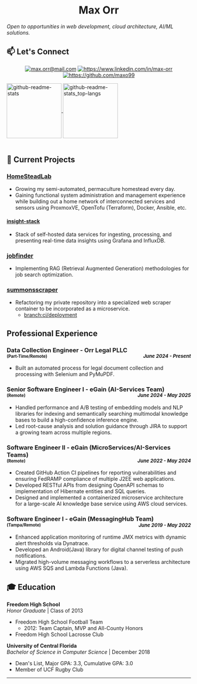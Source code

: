 <!-- markdownlint-disable MD033 -->

<h1 align="center">Max Orr</h1>

*Open to opportunities in web development, cloud architecture, AI/ML solutions.*

## 📫 Let's Connect

<p align="center">
    <a href="mailto:max.orr@mail.com"><img src="https://img.shields.io/badge/Email-D14836?style=for-the-badge&logo=gmail&logoColor=white" alt="max.orr@mail.com"/></a>
    <a href="https://www.linkedin.com/in/max-orr"><img src="https://img.shields.io/badge/LinkedIn-0077B5?style=for-the-badge&logo=linkedin&logoColor=white" alt="https://www.linkedin.com/in/max-orr"/></a>
    <a href="https://github.com/maxo99"><img src="https://img.shields.io/badge/GitHub-100000?style=for-the-badge&logo=github&logoColor=white" alt="https://github.com/maxo99"/></a>
</p>

<a href="https://github.com/anuraghazra/github-readme-stats">
  <img height=150 align="center" src="https://github-readme-stats.vercel.app/api?username=maxo99&show_icons=true&theme=transparent&hide_rank=true" alt="github-readme-stats"/>
</a>
<a href="https://github.com/anuraghazra/convoychat">
  <img height=150 align="center" src="https://github-readme-stats.vercel.app/api/top-langs?username=maxo99&layout=compact&langs_count=8&card_width=320&theme=transparent&hide_progress=true" alt="github-readme-stats_top-langs"/>
</a>
<br/><br/>

## 🚀 Current Projects

### **[HomeSteadLab](https://github.com/maxo99/homesteadlab)**

- Growing my semi-automated, permaculture homestead every day.
- Gaining functional system administration and management experience while building out a home network of interconnected services and sensors using ProxmoxVE, OpenTofu (Terraform), Docker, Ansible, etc.

#### [insight-stack](https://github.com/maxo99/insight-stack)

- Stack of self-hosted data services for ingesting, processing, and presenting real-time data insights using Grafana and InfluxDB.

### **[jobfinder](https://github.com/maxo99/jobfinder)**

- Implementing RAG (Retrieval Augmented Generation) methodologies for job search optimization.

### **[summonsscraper](https://github.com/maxo99/summonsscraper)**

- Refactoring my private repository into a specialized web scraper container to be incorporated as a microservice.
  - [branch:ci/deployment](https://github.com/maxo99/summonsscraper/tree/ci/deployment)

## Professional Experience

### **Data Collection Engineer**  - Orr Legal PLLC<div style="font-size:0.7em;">(Part-Time/Remote) </div> <div style="text-align: right; font-size:0.8em; margin-top: -1.2em;">*June 2024 - Present*</div>

- Built an automated process for legal document collection and processing with Selenium and PyMuPDF.

### **Senior Software Engineer I** - eGain (AI-Services Team) <div style="font-size:0.7em;">(Remote) </div> <div style="text-align: right; font-size:0.8em; margin-top: -1.2em;">*June 2024 - May 2025*</div>

- Handled performance and A/B testing of embedding models and NLP libraries for indexing and semantically searching multimodal knowledge bases to build a high-confidence inference engine.
- Led root-cause analysis and solution guidance through JIRA to support a growing team across multiple regions.

### **Software Engineer II** - eGain (MicroServices/AI-Services Teams) <div style="font-size:0.7em;">(Remote) </div> <div style="text-align: right; font-size:0.8em; margin-top: -1.2em;">*June 2022 - May 2024*</div>

- Created GitHub Action CI pipelines for reporting vulnerabilities and ensuring FedRAMP compliance of multiple J2EE web applications.
- Developed RESTful APIs from designing OpenAPI schemas to implementation of Hibernate entities and SQL queries.
- Designed and implemented a containerized microservice architecture for a large-scale AI knowledge base service using AWS cloud services.

### **Software Engineer I** - eGain (MessagingHub Team) <div style="font-size:0.7em;">(Tampa/Remote) </div> <div style="text-align: right; font-size:0.8em; margin-top: -1.2em;">*June 2019 - May 2022*</div>

- Enhanced application monitoring of runtime JMX metrics with dynamic alert thresholds via Dynatrace.
- Developed an Android(Java) library for digital channel testing of push notifications.
- Migrated high-volume messaging workflows to a serverless architecture using AWS SQS and Lambda Functions (Java).

## 🎓 Education

**Freedom High School**<br>
*Honor Graduate* | Class of 2013

- Freedom High School Football Team
  - 2012: Team Captain, MVP and All-County Honors
- Freedom High School Lacrosse Club

**University of Central Florida**<br>
*Bachelor of Science in Computer Science* | December 2018  

- Dean's List, Major GPA: 3.3, Cumulative GPA: 3.0
- Member of UCF Rugby Club

---
